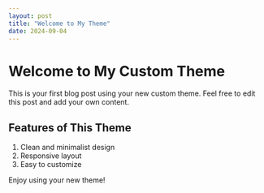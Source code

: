 ```yaml
---
layout: post
title: "Welcome to My Theme"
date: 2024-09-04
---
```


# Welcome to My Custom Theme

This is your first blog post using your new custom theme. Feel free to edit this post and add your own content.

## Features of This Theme

1. Clean and minimalist design
2. Responsive layout
3. Easy to customize

Enjoy using your new theme!
